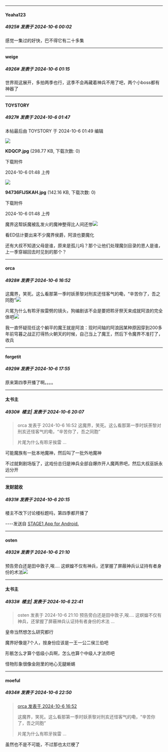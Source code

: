 ﻿
*****

####  Yeaha123  
##### 4925#       发表于 2024-10-6 00:02

感觉一集过的好快，巴不得它有二十多集


*****

####  weige  
##### 4926#       发表于 2024-10-6 01:15

世界观这展开，多拍两季也行，这季不会再藏着神兵不用了吧，两个小boss都有神器了


*****

####  TOYSTORY  
##### 4927#       发表于 2024-10-6 01:47

 本帖最后由 TOYSTORY 于 2024-10-6 01:49 编辑 

<img src="https://img.saraba1st.com/forum/202410/06/014853lgg2hstgk3zz0ht8.jpg" referrerpolicy="no-referrer">

<strong>KDQCP.jpg</strong> (298.77 KB, 下载次数: 0)

下载附件

2024-10-6 01:48 上传

<img src="https://img.saraba1st.com/forum/202410/06/014854kr8z861r2ez1e8ia.jpg" referrerpolicy="no-referrer">

<strong>94736FIJSKAH.jpg</strong> (142.16 KB, 下载次数: 0)

下载附件

2024-10-6 01:48 上传

魔界这帮妖魔被乱发火的魔神整得比人间还惨<img src="https://static.saraba1st.com/image/smiley/face2017/067.png" referrerpolicy="no-referrer">

看ED估计要出来不少魔界侯爵，阿浪也要魔化

还有大叔不知道父母是谁，原来是孤儿吗？那个让他们处理魔剑目录的恩人是谁，上一季穿越回去时见到的那个？


*****

####  orca  
##### 4928#       发表于 2024-10-6 16:52

这魔界，笑死。这么看那第一季时妖荼黎对刑亥还怪客气的嘞，“辛苦你了，吾之同胞”<img src="https://static.saraba1st.com/image/smiley/face2017/037.png" referrerpolicy="no-referrer">

片尾为什么有聆牙挨雷劈的镜头，狗编剧该不会是要把聆牙祭天来成就阿浪的完全体吧<img src="https://static.saraba1st.com/image/smiley/face2017/134.png" referrerpolicy="no-referrer">

我一直怀疑现任这个躺平的魔王就是阿浪：现时间轴的阿浪因某种原因穿到200多年前穹暮之战正打得热火朝天的时候，自己当上了魔王，然后下令魔界不准打了，收兵


*****

####  forgetit  
##### 4929#       发表于 2024-10-6 17:55

原来第四季开播了啊。。。。


*****

####  太书主  
##### 4930#         楼主| 发表于 2024-10-6 20:07

<blockquote>orca 发表于 2024-10-6 16:52
这魔界，笑死。这么看那第一季时妖荼黎对刑亥还怪客气的嘞，“辛苦你了，吾之同胞”

片尾为什么有聆牙挨雷 ...</blockquote>
可能魔族有一批本地魔神，然后叫了一批外地魔神

不过就剩剧场版了，这戏份总归是神兵全部自爆炸开人魔两界吧，然后大叔巫妖永远分开


*****

####  发财就收  
##### 4931#       发表于 2024-10-6 20:15

楼主不改下讨论楼标题吗，第四季都开播了

----发送自 [STAGE1 App for Android.](http://stage1.5j4m.com/?1.37)


*****

####  osten  
##### 4932#       发表于 2024-10-6 21:10

预告旁白还是田中敦子,唉.... 这螟蝗不仅有神兵，还掌握了屏蔽神兵认证持有者身份的术法<img src="https://static.saraba1st.com/image/smiley/face2017/067.png" referrerpolicy="no-referrer">


*****

####  太书主  
##### 4933#         楼主| 发表于 2024-10-6 22:41

<blockquote>osten 发表于 2024-10-6 21:10
预告旁白还是田中敦子,唉.... 这螟蝗不仅有神兵，还掌握了屏蔽神兵认证持有者身份的术法 ...</blockquote>
皇帝当然想怎么研究都行

魔界好像是7个人，按身份应该是一王一公二侯三伯吧

形骸怎么才算个低级小兵啊，怎么也算个中级人才法师吧

怪物形象很像金刚里的地心无腿蜥蜴


*****

####  moeful  
##### 4934#       发表于 2024-10-6 22:50

<blockquote><a href="httphttps://bbs.saraba1st.com/2b/forum.php?mod=redirect&amp;goto=findpost&amp;pid=66386552&amp;ptid=1770999" target="_blank">orca 发表于 2024-10-6 16:52</a>

这魔界，笑死。这么看那第一季时妖荼黎对刑亥还怪客气的嘞，“辛苦你了，吾之同胞”

片尾为什么有聆牙挨雷 ...</blockquote>
虽然也不是不可能，不过那也太烂梗了

